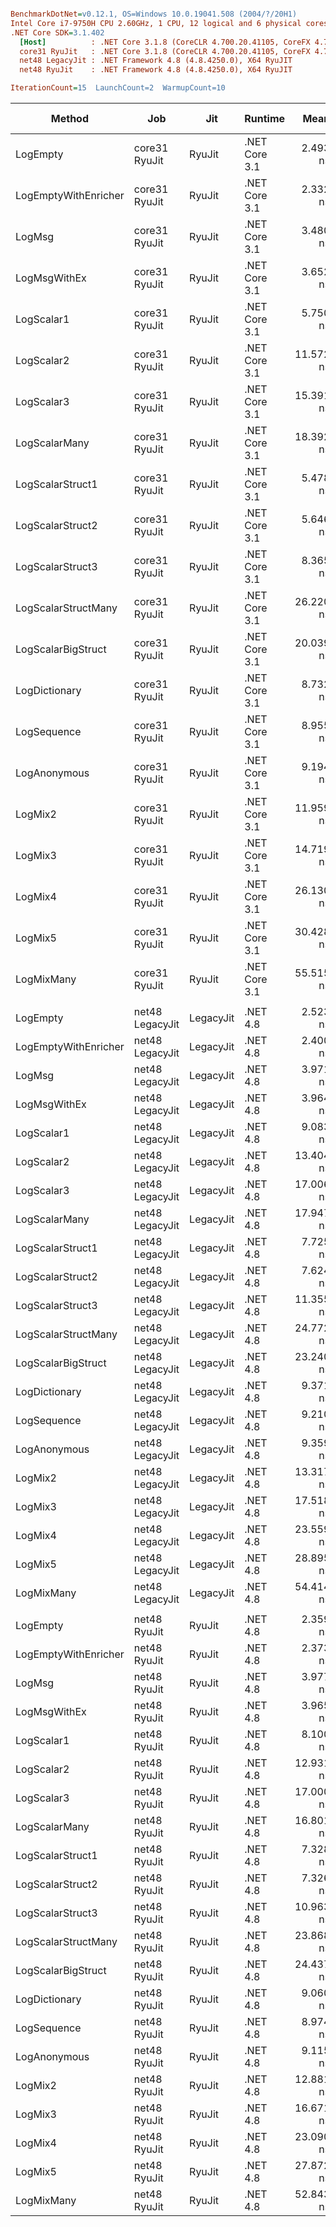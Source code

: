 ``` ini

BenchmarkDotNet=v0.12.1, OS=Windows 10.0.19041.508 (2004/?/20H1)
Intel Core i7-9750H CPU 2.60GHz, 1 CPU, 12 logical and 6 physical cores
.NET Core SDK=3.1.402
  [Host]          : .NET Core 3.1.8 (CoreCLR 4.700.20.41105, CoreFX 4.700.20.41903), X64 RyuJIT
  core31 RyuJit   : .NET Core 3.1.8 (CoreCLR 4.700.20.41105, CoreFX 4.700.20.41903), X64 RyuJIT
  net48 LegacyJit : .NET Framework 4.8 (4.8.4250.0), X64 RyuJIT
  net48 RyuJit    : .NET Framework 4.8 (4.8.4250.0), X64 RyuJIT

IterationCount=15  LaunchCount=2  WarmupCount=10  

```
|               Method |             Job |       Jit |       Runtime |      Mean |     Error |    StdDev |    Median | Ratio | RatioSD |  Gen 0 | Gen 1 | Gen 2 | Allocated |
|--------------------- |---------------- |---------- |-------------- |----------:|----------:|----------:|----------:|------:|--------:|-------:|------:|------:|----------:|
|             LogEmpty |   core31 RyuJit |    RyuJit | .NET Core 3.1 |  2.493 ns | 0.0167 ns | 0.0239 ns |  2.491 ns |  1.00 |    0.00 |      - |     - |     - |         - |
| LogEmptyWithEnricher |   core31 RyuJit |    RyuJit | .NET Core 3.1 |  2.332 ns | 0.1259 ns | 0.1806 ns |  2.478 ns |  0.94 |    0.07 |      - |     - |     - |         - |
|               LogMsg |   core31 RyuJit |    RyuJit | .NET Core 3.1 |  3.480 ns | 0.0181 ns | 0.0271 ns |  3.477 ns |  1.40 |    0.02 |      - |     - |     - |         - |
|         LogMsgWithEx |   core31 RyuJit |    RyuJit | .NET Core 3.1 |  3.652 ns | 0.2192 ns | 0.3000 ns |  3.439 ns |  1.46 |    0.12 |      - |     - |     - |         - |
|           LogScalar1 |   core31 RyuJit |    RyuJit | .NET Core 3.1 |  5.750 ns | 0.0191 ns | 0.0274 ns |  5.743 ns |  2.31 |    0.03 |      - |     - |     - |         - |
|           LogScalar2 |   core31 RyuJit |    RyuJit | .NET Core 3.1 | 11.572 ns | 0.5095 ns | 0.7468 ns | 12.086 ns |  4.63 |    0.30 |      - |     - |     - |         - |
|           LogScalar3 |   core31 RyuJit |    RyuJit | .NET Core 3.1 | 15.391 ns | 0.0918 ns | 0.1346 ns | 15.381 ns |  6.17 |    0.08 |      - |     - |     - |         - |
|        LogScalarMany |   core31 RyuJit |    RyuJit | .NET Core 3.1 | 18.392 ns | 0.1012 ns | 0.1514 ns | 18.375 ns |  7.38 |    0.08 | 0.0089 |     - |     - |      56 B |
|     LogScalarStruct1 |   core31 RyuJit |    RyuJit | .NET Core 3.1 |  5.478 ns | 0.2830 ns | 0.4235 ns |  5.484 ns |  2.19 |    0.17 |      - |     - |     - |         - |
|     LogScalarStruct2 |   core31 RyuJit |    RyuJit | .NET Core 3.1 |  5.646 ns | 0.0819 ns | 0.1225 ns |  5.652 ns |  2.27 |    0.05 |      - |     - |     - |         - |
|     LogScalarStruct3 |   core31 RyuJit |    RyuJit | .NET Core 3.1 |  8.365 ns | 0.1771 ns | 0.2425 ns |  8.363 ns |  3.35 |    0.10 |      - |     - |     - |         - |
|  LogScalarStructMany |   core31 RyuJit |    RyuJit | .NET Core 3.1 | 26.220 ns | 0.2493 ns | 0.3575 ns | 26.072 ns | 10.52 |    0.20 | 0.0242 |     - |     - |     152 B |
|   LogScalarBigStruct |   core31 RyuJit |    RyuJit | .NET Core 3.1 | 20.039 ns | 0.3257 ns | 0.4774 ns | 19.911 ns |  8.04 |    0.23 |      - |     - |     - |         - |
|        LogDictionary |   core31 RyuJit |    RyuJit | .NET Core 3.1 |  8.732 ns | 0.0400 ns | 0.0573 ns |  8.718 ns |  3.50 |    0.05 | 0.0051 |     - |     - |      32 B |
|          LogSequence |   core31 RyuJit |    RyuJit | .NET Core 3.1 |  8.955 ns | 0.0513 ns | 0.0752 ns |  8.938 ns |  3.59 |    0.05 | 0.0051 |     - |     - |      32 B |
|         LogAnonymous |   core31 RyuJit |    RyuJit | .NET Core 3.1 |  9.194 ns | 0.0491 ns | 0.0719 ns |  9.192 ns |  3.69 |    0.05 | 0.0051 |     - |     - |      32 B |
|              LogMix2 |   core31 RyuJit |    RyuJit | .NET Core 3.1 | 11.959 ns | 0.6178 ns | 0.9247 ns | 11.330 ns |  4.76 |    0.36 |      - |     - |     - |         - |
|              LogMix3 |   core31 RyuJit |    RyuJit | .NET Core 3.1 | 14.719 ns | 0.4719 ns | 0.7064 ns | 14.558 ns |  5.88 |    0.28 |      - |     - |     - |         - |
|              LogMix4 |   core31 RyuJit |    RyuJit | .NET Core 3.1 | 26.130 ns | 0.5501 ns | 0.8233 ns | 25.630 ns | 10.45 |    0.31 | 0.0217 |     - |     - |     136 B |
|              LogMix5 |   core31 RyuJit |    RyuJit | .NET Core 3.1 | 30.428 ns | 0.1538 ns | 0.2205 ns | 30.453 ns | 12.21 |    0.16 | 0.0268 |     - |     - |     168 B |
|           LogMixMany |   core31 RyuJit |    RyuJit | .NET Core 3.1 | 55.515 ns | 0.2684 ns | 0.3849 ns | 55.444 ns | 22.27 |    0.30 | 0.0446 |     - |     - |     280 B |
|                      |                 |           |               |           |           |           |           |       |         |        |       |       |           |
|             LogEmpty | net48 LegacyJit | LegacyJit |      .NET 4.8 |  2.523 ns | 0.1961 ns | 0.2812 ns |  2.427 ns |  1.00 |    0.00 |      - |     - |     - |         - |
| LogEmptyWithEnricher | net48 LegacyJit | LegacyJit |      .NET 4.8 |  2.400 ns | 0.0606 ns | 0.0908 ns |  2.362 ns |  0.96 |    0.09 |      - |     - |     - |         - |
|               LogMsg | net48 LegacyJit | LegacyJit |      .NET 4.8 |  3.971 ns | 0.0401 ns | 0.0601 ns |  3.957 ns |  1.59 |    0.14 |      - |     - |     - |         - |
|         LogMsgWithEx | net48 LegacyJit | LegacyJit |      .NET 4.8 |  3.964 ns | 0.0303 ns | 0.0445 ns |  3.945 ns |  1.59 |    0.14 |      - |     - |     - |         - |
|           LogScalar1 | net48 LegacyJit | LegacyJit |      .NET 4.8 |  9.083 ns | 0.5238 ns | 0.7840 ns |  9.052 ns |  3.62 |    0.53 |      - |     - |     - |         - |
|           LogScalar2 | net48 LegacyJit | LegacyJit |      .NET 4.8 | 13.404 ns | 0.3708 ns | 0.5319 ns | 13.590 ns |  5.35 |    0.42 |      - |     - |     - |         - |
|           LogScalar3 | net48 LegacyJit | LegacyJit |      .NET 4.8 | 17.006 ns | 0.1295 ns | 0.1772 ns | 16.979 ns |  6.77 |    0.63 |      - |     - |     - |         - |
|        LogScalarMany | net48 LegacyJit | LegacyJit |      .NET 4.8 | 17.947 ns | 0.8361 ns | 1.2514 ns | 17.462 ns |  7.15 |    0.33 | 0.0089 |     - |     - |      56 B |
|     LogScalarStruct1 | net48 LegacyJit | LegacyJit |      .NET 4.8 |  7.725 ns | 0.1252 ns | 0.1874 ns |  7.720 ns |  3.09 |    0.27 |      - |     - |     - |         - |
|     LogScalarStruct2 | net48 LegacyJit | LegacyJit |      .NET 4.8 |  7.624 ns | 0.1032 ns | 0.1513 ns |  7.617 ns |  3.05 |    0.30 |      - |     - |     - |         - |
|     LogScalarStruct3 | net48 LegacyJit | LegacyJit |      .NET 4.8 | 11.355 ns | 0.1654 ns | 0.2318 ns | 11.301 ns |  4.53 |    0.37 |      - |     - |     - |         - |
|  LogScalarStructMany | net48 LegacyJit | LegacyJit |      .NET 4.8 | 24.772 ns | 0.2081 ns | 0.2985 ns | 24.802 ns |  9.91 |    0.88 | 0.0242 |     - |     - |     152 B |
|   LogScalarBigStruct | net48 LegacyJit | LegacyJit |      .NET 4.8 | 23.240 ns | 0.5358 ns | 0.8019 ns | 23.239 ns |  9.31 |    0.74 |      - |     - |     - |         - |
|        LogDictionary | net48 LegacyJit | LegacyJit |      .NET 4.8 |  9.371 ns | 0.1207 ns | 0.1806 ns |  9.348 ns |  3.75 |    0.34 | 0.0051 |     - |     - |      32 B |
|          LogSequence | net48 LegacyJit | LegacyJit |      .NET 4.8 |  9.210 ns | 0.0703 ns | 0.1008 ns |  9.207 ns |  3.68 |    0.32 | 0.0051 |     - |     - |      32 B |
|         LogAnonymous | net48 LegacyJit | LegacyJit |      .NET 4.8 |  9.359 ns | 0.0884 ns | 0.1268 ns |  9.345 ns |  3.74 |    0.32 | 0.0051 |     - |     - |      32 B |
|              LogMix2 | net48 LegacyJit | LegacyJit |      .NET 4.8 | 13.317 ns | 0.1395 ns | 0.2088 ns | 13.301 ns |  5.33 |    0.48 |      - |     - |     - |         - |
|              LogMix3 | net48 LegacyJit | LegacyJit |      .NET 4.8 | 17.518 ns | 0.3554 ns | 0.5097 ns | 17.474 ns |  7.02 |    0.73 |      - |     - |     - |         - |
|              LogMix4 | net48 LegacyJit | LegacyJit |      .NET 4.8 | 23.559 ns | 0.1877 ns | 0.2751 ns | 23.556 ns |  9.43 |    0.81 | 0.0217 |     - |     - |     136 B |
|              LogMix5 | net48 LegacyJit | LegacyJit |      .NET 4.8 | 28.895 ns | 0.3125 ns | 0.4482 ns | 28.807 ns | 11.57 |    1.09 | 0.0268 |     - |     - |     168 B |
|           LogMixMany | net48 LegacyJit | LegacyJit |      .NET 4.8 | 54.414 ns | 0.4330 ns | 0.6481 ns | 54.165 ns | 21.75 |    1.85 | 0.0446 |     - |     - |     281 B |
|                      |                 |           |               |           |           |           |           |       |         |        |       |       |           |
|             LogEmpty |    net48 RyuJit |    RyuJit |      .NET 4.8 |  2.359 ns | 0.0217 ns | 0.0304 ns |  2.354 ns |  1.00 |    0.00 |      - |     - |     - |         - |
| LogEmptyWithEnricher |    net48 RyuJit |    RyuJit |      .NET 4.8 |  2.373 ns | 0.0318 ns | 0.0466 ns |  2.350 ns |  1.01 |    0.02 |      - |     - |     - |         - |
|               LogMsg |    net48 RyuJit |    RyuJit |      .NET 4.8 |  3.977 ns | 0.0462 ns | 0.0677 ns |  3.968 ns |  1.69 |    0.03 |      - |     - |     - |         - |
|         LogMsgWithEx |    net48 RyuJit |    RyuJit |      .NET 4.8 |  3.965 ns | 0.0590 ns | 0.0847 ns |  3.965 ns |  1.68 |    0.04 |      - |     - |     - |         - |
|           LogScalar1 |    net48 RyuJit |    RyuJit |      .NET 4.8 |  8.100 ns | 0.0228 ns | 0.0319 ns |  8.098 ns |  3.43 |    0.05 |      - |     - |     - |         - |
|           LogScalar2 |    net48 RyuJit |    RyuJit |      .NET 4.8 | 12.931 ns | 0.2404 ns | 0.3370 ns | 13.153 ns |  5.48 |    0.13 |      - |     - |     - |         - |
|           LogScalar3 |    net48 RyuJit |    RyuJit |      .NET 4.8 | 17.000 ns | 0.0845 ns | 0.1265 ns | 16.967 ns |  7.21 |    0.12 |      - |     - |     - |         - |
|        LogScalarMany |    net48 RyuJit |    RyuJit |      .NET 4.8 | 16.801 ns | 0.0604 ns | 0.0846 ns | 16.799 ns |  7.12 |    0.10 | 0.0089 |     - |     - |      56 B |
|     LogScalarStruct1 |    net48 RyuJit |    RyuJit |      .NET 4.8 |  7.328 ns | 0.0486 ns | 0.0728 ns |  7.326 ns |  3.11 |    0.05 |      - |     - |     - |         - |
|     LogScalarStruct2 |    net48 RyuJit |    RyuJit |      .NET 4.8 |  7.326 ns | 0.0321 ns | 0.0461 ns |  7.326 ns |  3.11 |    0.04 |      - |     - |     - |         - |
|     LogScalarStruct3 |    net48 RyuJit |    RyuJit |      .NET 4.8 | 10.963 ns | 0.2753 ns | 0.4035 ns | 10.816 ns |  4.65 |    0.17 |      - |     - |     - |         - |
|  LogScalarStructMany |    net48 RyuJit |    RyuJit |      .NET 4.8 | 23.868 ns | 0.0672 ns | 0.0985 ns | 23.847 ns | 10.12 |    0.14 | 0.0242 |     - |     - |     152 B |
|   LogScalarBigStruct |    net48 RyuJit |    RyuJit |      .NET 4.8 | 24.437 ns | 2.0351 ns | 2.7857 ns | 26.850 ns | 10.37 |    1.23 |      - |     - |     - |         - |
|        LogDictionary |    net48 RyuJit |    RyuJit |      .NET 4.8 |  9.060 ns | 0.0297 ns | 0.0406 ns |  9.056 ns |  3.84 |    0.05 | 0.0051 |     - |     - |      32 B |
|          LogSequence |    net48 RyuJit |    RyuJit |      .NET 4.8 |  8.974 ns | 0.0378 ns | 0.0554 ns |  8.969 ns |  3.81 |    0.06 | 0.0051 |     - |     - |      32 B |
|         LogAnonymous |    net48 RyuJit |    RyuJit |      .NET 4.8 |  9.115 ns | 0.0306 ns | 0.0448 ns |  9.111 ns |  3.86 |    0.05 | 0.0051 |     - |     - |      32 B |
|              LogMix2 |    net48 RyuJit |    RyuJit |      .NET 4.8 | 12.881 ns | 0.0520 ns | 0.0778 ns | 12.872 ns |  5.46 |    0.08 |      - |     - |     - |         - |
|              LogMix3 |    net48 RyuJit |    RyuJit |      .NET 4.8 | 16.671 ns | 0.3462 ns | 0.4965 ns | 16.694 ns |  7.08 |    0.25 |      - |     - |     - |         - |
|              LogMix4 |    net48 RyuJit |    RyuJit |      .NET 4.8 | 23.090 ns | 0.2045 ns | 0.2799 ns | 23.168 ns |  9.79 |    0.14 | 0.0217 |     - |     - |     136 B |
|              LogMix5 |    net48 RyuJit |    RyuJit |      .NET 4.8 | 27.872 ns | 0.1450 ns | 0.2033 ns | 27.848 ns | 11.82 |    0.19 | 0.0268 |     - |     - |     168 B |
|           LogMixMany |    net48 RyuJit |    RyuJit |      .NET 4.8 | 52.843 ns | 0.1677 ns | 0.2351 ns | 52.851 ns | 22.40 |    0.32 | 0.0446 |     - |     - |     281 B |

